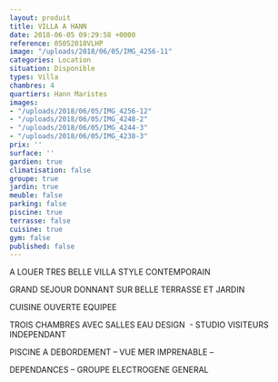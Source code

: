 ```yaml
---
layout: produit
title: VILLA A HANN
date: 2018-06-05 09:29:58 +0000
reference: 05052018VLHP
image: "/uploads/2018/06/05/IMG_4256-11"
categories: Location
situation: Disponible
types: Villa
chambres: 4
quartiers: Hann Maristes
images:
- "/uploads/2018/06/05/IMG_4256-12"
- "/uploads/2018/06/05/IMG_4248-2"
- "/uploads/2018/06/05/IMG_4244-3"
- "/uploads/2018/06/05/IMG_4238-3"
prix: ''
surface: ''
gardien: true
climatisation: false
groupe: true
jardin: true
meuble: false
parking: false
piscine: true
terrasse: false
cuisine: true
gym: false
published: false
---
```

A LOUER TRES BELLE VILLA STYLE CONTEMPORAIN

GRAND SEJOUR DONNANT SUR BELLE TERRASSE ET JARDIN 

CUISINE OUVERTE EQUIPEE

TROIS CHAMBRES AVEC SALLES EAU DESIGN  - STUDIO VISITEURS INDEPENDANT 

PISCINE A DEBORDEMENT – VUE MER IMPRENABLE – 

DEPENDANCES – GROUPE ELECTROGENE GENERAL 